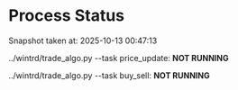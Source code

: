 # Process Status

Snapshot taken at: 2025-10-13 00:47:13

../wintrd/trade_algo.py --task price_update: **NOT RUNNING**

../wintrd/trade_algo.py --task buy_sell: **NOT RUNNING**

